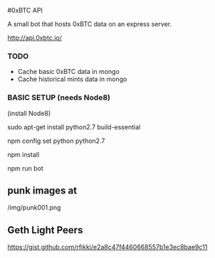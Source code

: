 
#0xBTC API

A small bot that hosts 0xBTC data on an express server.

http://api.0xbtc.io/



### TODO
- Cache basic 0xBTC data in mongo 
- Cache historical mints data in mongo  



### BASIC SETUP (needs Node8)

(install Node8)

sudo apt-get install python2.7 build-essential

npm config set python python2.7

npm install

npm run bot


## punk images at
/img/punk001.png


## Geth Light Peers  
https://gist.github.com/rfikki/e2a8c47f4460668557b1e3ec8bae9c11

